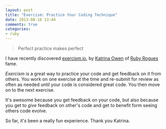 ```yaml
---
layout: post
title: "Exercism: Practice Your Coding Technique"
date: 2013-08-16 13:44
comments: true
categories:
- ruby
---
```


> Perfect practice makes perfect

I have recently discovered [exercism.io][1], by [Katrina Owen][2] of [Ruby Rogues][3] fame.

*Exercism* is a great way to practice your code and get feedback on it from others. You work on one exercise at the time and re-submit for review as often as needed until your code is considered great code. You then move on to the next exercise.

It's awesome because you get feedback on your code, but also because you get to *give* feedback on other's code and get to benefit form seeing others code evolve.

So far, it's been a really fun experience. Thank you Katrina.

[1]: http://exercism.io/
[2]: http://kytrinyx.com/
[3]: http://rubyrogues.com/

